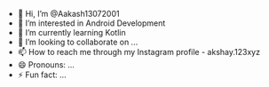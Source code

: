 - 👋 Hi, I’m @Aakash13072001
- 👀 I’m interested in Android Development 
- 🌱 I’m currently learning Kotlin
- 💞️ I’m looking to collaborate on ...
- 📫 How to reach me through my Instagram profile - akshay.123xyz
- 😄 Pronouns: ...
- ⚡ Fun fact: ...

<!---
Aakash13072001/Aakash13072001 is a ✨ special ✨ repository because its `README.md` (this file) appears on your GitHub profile.
You can click the Preview link to take a look at your changes.
--->
